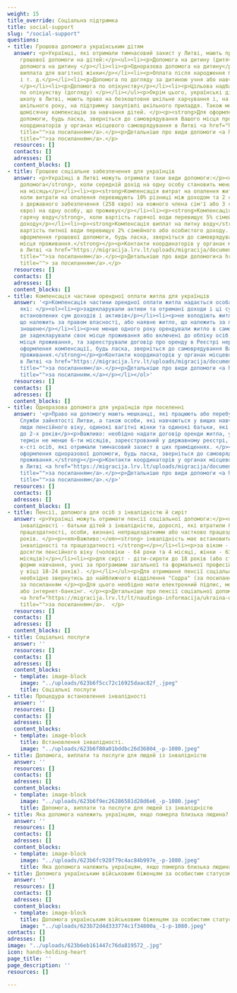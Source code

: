 ```yaml
---
weight: 15
title_override: Соціальна підтримка
title: social-support
slug: "/social-support"
questions:
- title: Грошова допомога українським дітям
  answer: <p>Українці, які отримали тимчасовий захист у Литві, мають право на отримання
    грошової допомоги на дітей:</p><ul><li><p>Допомога на дитину (дитячі гроші) </p></li><li><p>Додаткова
    допомога на дитину </p></li><li><p>Одноразова допомога на дитину</p></li><li><p>Одноразова
    виплата для вагітної жінки</p></li><li><p>Оплата після народження близнюків, трійнят
    і т. д.</p></li><li><p>Допомога по догляду за дитиною учня або навчальної особи
    </p></li><li><p>Допомога по опікунству</p></li><li><p>Цільова надбавка до допомоги
    по опікунству (догляду) </p></li></ul><p>Окрім цього, українські діти, які відвідують
    школу в Литві, мають право на безкоштовне шкільне харчування і, на початку нового
    шкільного року, на підтримку закупівлі шкільного приладдя. Також можна отримувати
    щомісячну компенсацію за навчання дітей. </p><p><strong>Для оформлення грошової
    допомоги, будь ласка, зверніться до самоврядування Вашого місця проживання. </strong></p><p>Контакти
    координаторів у органах місцевого самоврядування в Литві <a href="https://migracija.lrv.lt/uploads/migracija/documents/files/%D0%9A%D0%BE%D0%BD%D1%82%D0%B0%D0%BA%D1%82%D0%B8%20%D0%BA%D0%BE%D0%BE%D1%80%D0%B4%D0%B8%D0%BD%D0%B0%D1%82%D0%BE%D1%80%D1%96%D0%B2%20%D1%83%20%D1%81%D0%B0%D0%BC%D0%BE%D0%B2%D1%80%D1%8F%D0%B4%D1%83%D0%B2%D0%B0%D0%BD%D0%BD%D1%8F%D1%85%20(pat).pdf"
    title="">за посиланням</a>.</p><p>Детальніше про види допомоги <a href="https://migracija.lrv.lt/lt/naudinga-informacija/ukraina-ukrayina-ukraina-ukraine/informatsiia-dlia-gromadian-ukrayini/sotsialna-pidtrimka#:~:text=%D0%A9%D0%BE%20%D0%BD%D0%B0%D0%BB%D0%B5%D0%B6%D0%B8%D1%82%D1%8C%20%D1%83%D0%BA%D1%80%D0%B0%D1%97%D0%BD%D1%81%D1%8C%D0%BA%D0%B8%D0%BC%20%D0%B4%D1%96%D1%82%D1%8F%D0%BC%3F"
    title="">за посиланням</a>.</p>
  resources: []
  contacts: []
  adresses: []
  content_blocks: []
- title: Грошове соціальне забезпечення для українців
  answer: <p>Українці в Литві можуть отримати таки види допомоги:</p><ul><li><p><strong>Соціальна
    допомога</strong>, коли середній дохід на одну особу становить менше 141,9 євро
    на місяць</p></li><li><p><strong>Компенсація витрат на опалення житла</strong>,
    коли витрати на опалення перевищують 10% різниці між доходом та 2 сумами доходу
    з державного забезпечення (258 євро) на кожного члена сім'ї або 3 сумами ДЗД (387
    євро) на одну особу, що проживує</p></li><li><p><strong>Компенсація витрат на
    гарячу воду</strong>, коли вартість гарячої води перевищує 5% сімейного або особистого
    доходу</p></li><li><p><strong>Компенсація виплат на питну воду</strong>, коли
    вартість питної води перевищує 2% сімейного або особистого доходу. </p></li></ul><p><strong>Для
    оформлення грошової допомоги, будь ласка, зверніться до самоврядування Вашого
    місця проживання.</strong></p><p>Контакти координаторів у органах місцевого самоврядування
    в Литві <a href="https://migracija.lrv.lt/uploads/migracija/documents/files/%D0%9A%D0%BE%D0%BD%D1%82%D0%B0%D0%BA%D1%82%D0%B8%20%D0%BA%D0%BE%D0%BE%D1%80%D0%B4%D0%B8%D0%BD%D0%B0%D1%82%D0%BE%D1%80%D1%96%D0%B2%20%D1%83%20%D1%81%D0%B0%D0%BC%D0%BE%D0%B2%D1%80%D1%8F%D0%B4%D1%83%D0%B2%D0%B0%D0%BD%D0%BD%D1%8F%D1%85%20(pat).pdf"
    title="">за посиланням</a>.</p><p>Детальніше про види допомоги<a href="https://migracija.lrv.lt/lt/naudinga-informacija/ukraina-ukrayina-ukraina-ukraine/informatsiia-dlia-gromadian-ukrayini/sotsialna-pidtrimka#:~:text=%D0%93%D1%80%D0%BE%D1%88%D0%BE%D0%B2%D0%B5%20%D1%81%D0%BE%D1%86%D1%96%D0%B0%D0%BB%D1%8C%D0%BD%D0%B5%20%D0%B7%D0%B0%D0%B1%D0%B5%D0%B7%D0%BF%D0%B5%D1%87%D0%B5%D0%BD%D0%BD%D1%8F%20%D0%B4%D0%BB%D1%8F%20%D1%83%D0%BA%D1%80%D0%B0%D1%97%D0%BD%D1%86%D1%96%D0%B2"
    title=""> за посиланням</a>.</p>
  resources: []
  contacts: []
  adresses: []
  content_blocks: []
- title: Компенсація частини орендної оплати житла для українців
  answer: '<p>Компенсація частини орендної оплати житла надається особам та сім''ям,
    які: </p><ol><li><p>задекларували активи та отримані доходи і ці суми не перевищують
    встановлених сум доходів і активів</p></li><li><p>не володіють житлом у Литві,
    що належить за правом власності, або наявне житло, що належить за правом власності,
    зношене</p></li><li><p>не менше одного року орендували житло в самовряуванні,
    де задекларували своє місце проживання або включені до обліку осіб, які не мають
    місця проживання, та зареєстрували договір про оренду в Реєстрі нерухомого майна  </p><p><strong>Для
    оформлення компенсації, будь ласка, зверніться до самоврядування Вашого місця
    проживання.</strong></p><p>Контакти координаторів у органах місцевого самоврядування
    в Литві <a href="https://migracija.lrv.lt/uploads/migracija/documents/files/%D0%9A%D0%BE%D0%BD%D1%82%D0%B0%D0%BA%D1%82%D0%B8%20%D0%BA%D0%BE%D0%BE%D1%80%D0%B4%D0%B8%D0%BD%D0%B0%D1%82%D0%BE%D1%80%D1%96%D0%B2%20%D1%83%20%D1%81%D0%B0%D0%BC%D0%BE%D0%B2%D1%80%D1%8F%D0%B4%D1%83%D0%B2%D0%B0%D0%BD%D0%BD%D1%8F%D1%85%20(pat).pdf"
    title="">за посиланням</a>.</p><p>Детальніше про види допомоги <a href="https://migracija.lrv.lt/lt/naudinga-informacija/ukraina-ukrayina-ukraina-ukraine/informatsiia-dlia-gromadian-ukrayini/sotsialna-pidtrimka#:~:text=%D0%9A%D0%BE%D0%BC%D0%BF%D0%B5%D0%BD%D1%81%D0%B0%D1%86%D1%96%D1%8F%20%D1%87%D0%B0%D1%81%D1%82%D0%B8%D0%BD%D0%B8%20%D0%BE%D1%80%D0%B5%D0%BD%D0%B4%D0%BD%D0%BE%D1%97%20%D0%BE%D0%BF%D0%BB%D0%B0%D1%82%D0%B8%20%D0%B6%D0%B8%D1%82%D0%BB%D0%B0%20%D0%B4%D0%BB%D1%8F%20%D1%83%D0%BA%D1%80%D0%B0%D1%97%D0%BD%D1%86%D1%96%D0%B2"
    title="">за посиланням.</a></p></li></ol>'
  resources: []
  contacts: []
  adresses: []
  content_blocks: []
- title: Одноразова допомога для українців при поселенні
  answer: '<p>Право на допомогу мають мешканці, які працюють або перебувають на обліку
    Служби зайнятості Литви, а також особи, які навчаються у вищих навчальних закладах,
    люди пенсійного віку, одинокі вагітні жінки та одинокі батьки, які виховують дітей
    до 2-х років</p><p>Важливо: необідно надати договір оренди житла, укладений на
    термін не менше 6-ти місяців, зареєстрований у державному реєстрі, із зазначенням
    к-сті осіб, які отримали тимчасовий захист в цих приміщеннях. </p><p><strong>Для
    оформлення одноразової допомоги, будь ласка, зверніться до самоврядування за місцем
    проживання.</strong></p><p>Контакти координаторів у органах місцевого самоврядування
    в Литві <a href="https://migracija.lrv.lt/uploads/migracija/documents/files/%D0%9A%D0%BE%D0%BD%D1%82%D0%B0%D0%BA%D1%82%D0%B8%20%D0%BA%D0%BE%D0%BE%D1%80%D0%B4%D0%B8%D0%BD%D0%B0%D1%82%D0%BE%D1%80%D1%96%D0%B2%20%D1%83%20%D1%81%D0%B0%D0%BC%D0%BE%D0%B2%D1%80%D1%8F%D0%B4%D1%83%D0%B2%D0%B0%D0%BD%D0%BD%D1%8F%D1%85%20(pat).pdf"
    title="">за посиланням</a>.</p><p>Детальніше про види допомоги <a href="https://migracija.lrv.lt/lt/naudinga-informacija/ukraina-ukrayina-ukraina-ukraine/informatsiia-dlia-gromadian-ukrayini/sotsialna-pidtrimka#:~:text=%D0%9E%D0%B4%D0%BD%D0%BE%D1%80%D0%B0%D0%B7%D0%BE%D0%B2%D0%B0%20%D0%B4%D0%BE%D0%BF%D0%BE%D0%BC%D0%BE%D0%B3%D0%B0%20%D0%B4%D0%BB%D1%8F%20%D1%83%D0%BA%D1%80%D0%B0%D1%97%D0%BD%D1%86%D1%96%D0%B2%20%D0%BF%D1%80%D0%B8%20%D0%BF%D0%BE%D1%81%D0%B5%D0%BB%D0%B5%D0%BD%D0%BD%D1%96"
    title="">за посиланням</a>.</p>'
  resources: []
  contacts: []
  adresses: []
  content_blocks: []
- title: Пенсії, допомога для осіб з інвалідністю й сиріт
  answer: <p>Українці можуть отримати пенсії соціальної допомоги:</p><ul><li><p>по
    інвалідності - батьки дітей з інвалідністю, дорослі, які втратили 60% і більше
    працездатності, особи, визнані непрацездатними або частково працездатними до 24
    років. </p><p><em>Важливо:</em><strong> інвалідність має встановити Служба з встановлення
    інвалідності та працездатності </strong></p></li><li><p>за віком - особи, які
    досягли пенсійного віку (чоловіки - 64 роки та 4 місяці, жінки - 63 років та 8
    місяців)</p></li><li><p>для сиріт - діти-сироти до 18 років (або студенти денної
    форми навчання, учні за програмами загальної та формальної професійної освіти
    у віці 18-24 років). </p></li></ul><p>Для отримання пенсії соціальної допомоги
    необхідно звернутись до найближчого відділення "Содра" (за посиланням) або онлайн
    за посиланням </p><p>Для цього необідно мати електронний підпис, мобільний підпис
    або інтернет-банкінг. </p><p>Детальніше про пенсії соціальної допомоги для українців
    <a href="https://migracija.lrv.lt/lt/naudinga-informacija/ukraina-ukrayina-ukraina-ukraine/informatsiia-dlia-gromadian-ukrayini/sotsialna-pidtrimka#:~:text=%D0%9F%D0%B5%D0%BD%D1%81%D1%96%D1%97%20%D1%81%D0%BE%D1%86%D1%96%D0%B0%D0%BB%D1%8C%D0%BD%D0%BE%D1%97%20%D0%B4%D0%BE%D0%BF%D0%BE%D0%BC%D0%BE%D0%B3%D0%B8%20%D0%B4%D0%BB%D1%8F%20%D1%83%D0%BA%D1%80%D0%B0%D1%97%D0%BD%D1%86%D1%96%D0%B2"
    title="">за посиланням</a>.  </p>
  resources: []
  contacts: []
  adresses: []
  content_blocks: []
- title: Соціальні послуги
  answer: ''
  resources: []
  contacts: []
  adresses: []
  content_blocks:
  - template: image-block
    image: "../uploads/623b6f5cc72c16925daac82f_.jpeg"
    title: Соціальні послуги
- title: Процедура встановлення інвалідності
  answer: ''
  resources: []
  contacts: []
  adresses: []
  content_blocks:
  - template: image-block
    title: Встановлення інвалідності.
    image: "../uploads/623b6f80a01bddbc26d36804_-p-1080.jpeg"
- title: Допомога, виплати та послуги для людей із інвалідністю
  answer: ''
  resources: []
  contacts: []
  adresses: []
  content_blocks:
  - template: image-block
    image: "../uploads/623b6f9ec26286581d28d6e6_-p-1080.jpeg"
    title: Допомога, виплати та послуги для людей із інвалідністю
- title: Яка допомога належить українцям, якщо померла близька людина?
  answer: ''
  resources: []
  contacts: []
  adresses: []
  content_blocks:
  - template: image-block
    image: "../uploads/623b6fc928f79c4ac84b997e_-p-1080.jpeg"
    title: Яка допомога належить українцям, якщо померла близька людина?
- title: Допомога українським військовим біженцям за особистим статусом
  answer: ''
  resources: []
  contacts: []
  adresses: []
  content_blocks:
  - template: image-block
    title: Допомога українським військовим біженцям за особистим статусом
    image: "../uploads/623b72d4d333774c1f34800a_-1-p-1080.jpeg"
contacts: []
adresses: []
image: "../uploads/623b6eb161447c76da819572_.jpg"
icon: hands-holding-heart
page_title: ''
page_description: ''
resources: []

---
```

